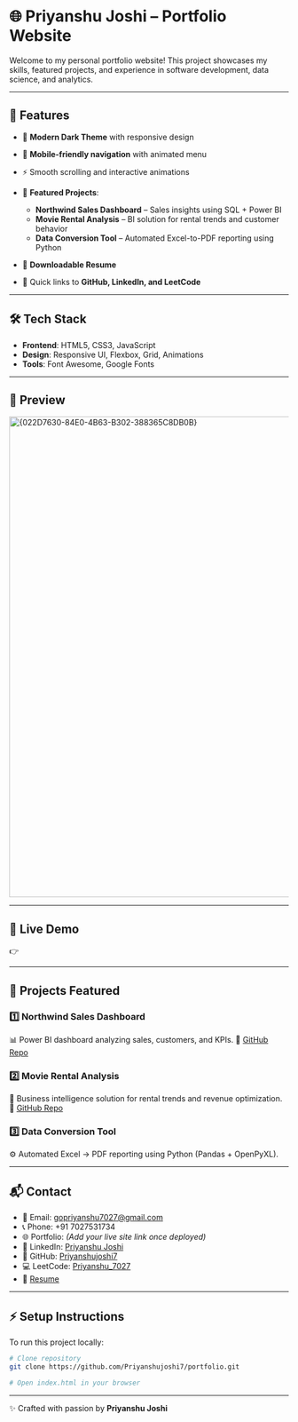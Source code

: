 # 🌐 Priyanshu Joshi – Portfolio Website

Welcome to my personal portfolio website!
This project showcases my skills, featured projects, and experience in software development, data science, and analytics.

---

## 🚀 Features

* 🎨 **Modern Dark Theme** with responsive design
* 📱 **Mobile-friendly navigation** with animated menu
* ⚡ Smooth scrolling and interactive animations
* 💼 **Featured Projects**:

  * **Northwind Sales Dashboard** – Sales insights using SQL + Power BI
  * **Movie Rental Analysis** – BI solution for rental trends and customer behavior
  * **Data Conversion Tool** – Automated Excel-to-PDF reporting using Python
* 📂 **Downloadable Resume**
* 🔗 Quick links to **GitHub, LinkedIn, and LeetCode**

---

## 🛠️ Tech Stack

* **Frontend**: HTML5, CSS3, JavaScript
* **Design**: Responsive UI, Flexbox, Grid, Animations
* **Tools**: Font Awesome, Google Fonts

---

## 📸 Preview

<img width="1863" height="866" alt="{022D7630-84E0-4B63-B302-388365C8DB0B}" src="https://github.com/user-attachments/assets/f9c6d2c4-21c2-40da-acec-ef7aeed03468" />


---

## 🔗 Live Demo

👉 

---

## 📂 Projects Featured

### 1️⃣ Northwind Sales Dashboard

📊 Power BI dashboard analyzing sales, customers, and KPIs.
🔗 [GitHub Repo](https://github.com/Priyanshujoshi7/NorthwindSalesAnalysis)

### 2️⃣ Movie Rental Analysis

🎥 Business intelligence solution for rental trends and revenue optimization.
🔗 [GitHub Repo](https://github.com/Priyanshujoshi7/MovieRentalAnalysis)

### 3️⃣ Data Conversion Tool

⚙️ Automated Excel → PDF reporting using Python (Pandas + OpenPyXL).

---

## 📬 Contact

* 📧 Email: [gopriyanshu7027@gmail.com](mailto:gopriyanshu7027@gmail.com)
* 📞 Phone: +91 7027531734
* 🌐 Portfolio: *(Add your live site link once deployed)*
* 💼 LinkedIn: [Priyanshu Joshi](https://www.linkedin.com/in/priyanshujoshi2495/)
* 🐙 GitHub: [Priyanshujoshi7](https://github.com/Priyanshujoshi7)
* 💻 LeetCode: [Priyanshu\_7027](https://leetcode.com/u/Priyanshu_7027/)
* 📄 [Resume](https://drive.google.com/file/d/1X-zUiOED_gfpWmeDAyTBny7RVvJYr8kR/view?usp=sharing)

---

## ⚡ Setup Instructions

To run this project locally:

```bash
# Clone repository
git clone https://github.com/Priyanshujoshi7/portfolio.git

# Open index.html in your browser
```

---

✨ Crafted with passion by **Priyanshu Joshi**

